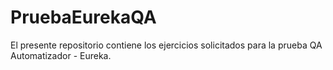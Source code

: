 # PruebaEurekaQA
El presente repositorio contiene los ejercicios solicitados para la prueba QA Automatizador - Eureka.
